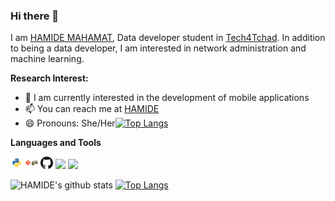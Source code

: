 ### Hi there 👋
I am [HAMIDE MAHAMAT](https://hamidet4.github.io/), Data developer student in [Tech4Tchad](https://tech4tchad.org). 
In addition to being a data developer, I am interested in network administration and machine learning.

**Research Interest:**
- 🔭 I am currently interested in the development of mobile applications
- 📫 You can reach me at [HAMIDE](https://www.linkedin.com/in/hamid%C3%A9-mahamat-8457b0258/)
- 😄 Pronouns: She/Her[![Top Langs](https://github-readme-stats.vercel.app/api/top-langs/?username=hmoustaphaousmane&layout=compact)](https://github.com/hmoustaphaousmane/github-readme-stats)



**Languages and Tools**

<code><img height="20" src="https://raw.githubusercontent.com/github/explore/80688e429a7d4ef2fca1e82350fe8e3517d3494d/topics/python/python.png"></code>
<code><img height="20" src="https://raw.githubusercontent.com/github/explore/80688e429a7d4ef2fca1e82350fe8e3517d3494d/topics/git/git.png"></code>
<code><img height="20" src="https://raw.githubusercontent.com/github/explore/78df643247d429f6cc873026c0622819ad797942/topics/github/github.png"></code>
<code><img height="20" src="https://uxwing.com/wp-content/themes/uxwing/download/brands-and-social-media/mysql-icon.png"></code>
<code><img height="20" src="https://www.svgrepo.com/show/303206/javascript-logo.svg"></code>

![HAMIDE's github stats](https://github-readme-stats.vercel.app/api?username=HamideT4&show_icons=true&theme=tokyonight)
[![Top Langs](https://github-readme-stats.vercel.app/api/top-langs/?username=HamideT4&layout=compact)](https://github.com/HamideT4/github-readme-stats)


<!--
**HamideT4/HamideT4** is a ✨ _special_ ✨ repository because its `README.md` (this file) appears on your GitHub profile.

Here are some ideas to get you started:

- 🔭 I’m currently working on ...
- 🌱 I’m currently learning ...
- 👯 I’m looking to collaborate on ...
- 🤔 I’m looking for help with ...
- 💬 Ask me about ...
- 📫 How to reach me: ...
- 😄 Pronouns: ...
- ⚡ Fun fact: ...
-->
